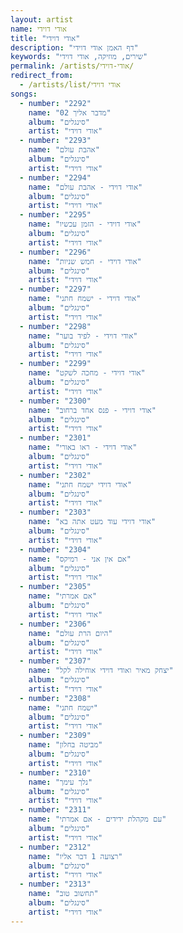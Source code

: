 ```yaml
---
layout: artist
name: אודי דוידי
title: "אודי דוידי"
description: "דף האמן אודי דוידי"
keywords: "שירים, מוזיקה, אודי דוידי"
permalink: /artists/אודי-דוידי/
redirect_from:
  - /artists/list/אודי דוידי
songs:
  - number: "2292"
    name: "02 מדבר אליך"
    album: "סינגלים"
    artist: "אודי דוידי"
  - number: "2293"
    name: "אהבת עולם"
    album: "סינגלים"
    artist: "אודי דוידי"
  - number: "2294"
    name: "אודי דוידי - אהבת עולם"
    album: "סינגלים"
    artist: "אודי דוידי"
  - number: "2295"
    name: "אודי דוידי - הזמן עכשיו"
    album: "סינגלים"
    artist: "אודי דוידי"
  - number: "2296"
    name: "אודי דוידי - חמש שניות"
    album: "סינגלים"
    artist: "אודי דוידי"
  - number: "2297"
    name: "אודי דוידי - ישמח חתני"
    album: "סינגלים"
    artist: "אודי דוידי"
  - number: "2298"
    name: "אודי דוידי - לפיד בוער"
    album: "סינגלים"
    artist: "אודי דוידי"
  - number: "2299"
    name: "אודי דוידי - מחכה לשקט"
    album: "סינגלים"
    artist: "אודי דוידי"
  - number: "2300"
    name: "אודי דוידי - פנס אחד ברחוב"
    album: "סינגלים"
    artist: "אודי דוידי"
  - number: "2301"
    name: "אודי דוידי - ראו באורי"
    album: "סינגלים"
    artist: "אודי דוידי"
  - number: "2302"
    name: "אודי דוידי ישמח חתני"
    album: "סינגלים"
    artist: "אודי דוידי"
  - number: "2303"
    name: "אודי דוידי עוד מעט אתה בא"
    album: "סינגלים"
    artist: "אודי דוידי"
  - number: "2304"
    name: "אם אין אני - רמיקס"
    album: "סינגלים"
    artist: "אודי דוידי"
  - number: "2305"
    name: "אם אמרתי"
    album: "סינגלים"
    artist: "אודי דוידי"
  - number: "2306"
    name: "היום הרת עולם"
    album: "סינגלים"
    artist: "אודי דוידי"
  - number: "2307"
    name: "יצחק מאיר ואודי דוידי אוחילה לקל"
    album: "סינגלים"
    artist: "אודי דוידי"
  - number: "2308"
    name: "ישמח חתני"
    album: "סינגלים"
    artist: "אודי דוידי"
  - number: "2309"
    name: "מביטה בחלון"
    album: "סינגלים"
    artist: "אודי דוידי"
  - number: "2310"
    name: "נלך עימך"
    album: "סינגלים"
    artist: "אודי דוידי"
  - number: "2311"
    name: "עם מקהלת ידידים - אם אמרתי"
    album: "סינגלים"
    artist: "אודי דוידי"
  - number: "2312"
    name: "רצועה 1 דבר אליו"
    album: "סינגלים"
    artist: "אודי דוידי"
  - number: "2313"
    name: "תחשוב טוב"
    album: "סינגלים"
    artist: "אודי דוידי"
---
```

